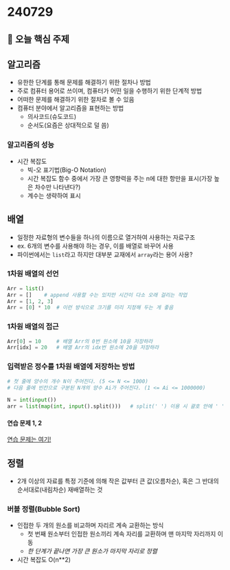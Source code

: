 # 240729

## 📌 오늘 핵심 주제

## 알고리즘
- 유한한 단계를 통해 문제를 해결하기 위한 절차나 방법
- 주로 컴퓨터 용어로 쓰이며, 컴퓨터가 어떤 일을 수행하기 위한 단계적 방법
- 어떠한 문제를 해결하기 위한 절차로 볼 수 있음
- 컴퓨터 분야에서 알고리즘을 표현하는 방법
    - 의사코드(슈도코드)
    - 순서도(요즘은 상대적으로 덜 씀)

### 알고리즘의 성능
- 시간 복잡도
    - 빅-오 표기법(Big-O Notation)
    - 시간 복잡도 함수 중에서 가장 큰 영향력을 주는 n에 대한 항만을 표시(가장 높은 차수만 나타낸다?)
    - 계수는 생략하여 표시

## 배열
- 일정한 자료형의 변수들을 하나의 이름으로 열거하여 사용하는 자료구조
- ex. 6개의 변수를 사용해야 하는 경우, 이를 배열로 바꾸어 사용
- 파이썬에서는 `list`라고 하지만 대부분 교재에서 `array`라는 용어 사용?

### 1차원 배열의 선언
```python
Arr = list()
Arr = []    # append 사용할 수는 있지만 시간이 다소 오래 걸리는 작업
Arr = [1, 2, 3]
Arr = [0] * 10  # 이런 방식으로 크기를 미리 지정해 두는 게 좋음
```

### 1차원 배열의 접근
```python
Arr[0] = 10     # 배열 Arr의 0번 원소에 10을 저장하라
Arr[idx] = 20   # 배열 Arr의 idx번 원소에 20을 저장하라
```

### 입력받은 정수를 1차원 배열에 저장하는 방법

```python
# 첫 줄에 양수의 개수 N이 주어진다. (5 <= N <= 1000)
# 다음 줄에 빈칸으로 구분된 N개의 양수 Ai가 주어진다. (1 <= Ai <= 1000000)

N = int(input())
arr = list(map(int, input().split()))   # split(' ') 이용 시 괄호 안에 ' ' 안 쓰는 게 좋음!
```

#### 연습 문제 1, 2
[연습 문제는 여기!](https://swexpertacademy.com/main/learn/course/subjectDetail.do?courseId=AVuPDN86AAXw5UW6&subjectId=AWOVFCzaqeUDFAWg&&)

## 정렬
- 2개 이상의 자료를 특정 기준에 의해 작은 값부터 큰 값(오름차순), 혹은 그 반대의 순서대로(내림차순) 재배열하는 것

### 버블 정렬(Bubble Sort)
- 인접한 두 개의 원소를 비교하며 자리르 계속 교환하는 방식
    - 첫 번째 원소부터 인접한 원소끼리 계속 자리를 교환하며 맨 마지막 자리까지 이동
    - *한 단계가 끝나면 가장 큰 원소가 마지막 자리로 정렬*
- 시간 복잡도 O(n**2)

